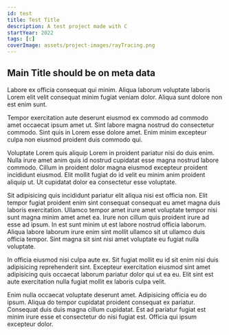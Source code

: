```yaml
---
id: test
title: Test Title
description: A test project made with C
startYear: 2022
tags: [c]
coverImage: assets/project-images/rayTracing.png
---
```


## Main Title should be on meta data
Labore ex officia consequat qui minim. Aliqua laborum voluptate laboris Lorem elit velit consequat minim fugiat veniam dolor. Aliqua sunt dolore non est enim sunt.

Tempor exercitation aute deserunt eiusmod ex commodo ad commodo amet occaecat ipsum amet ut. Sint labore magna nostrud do consectetur commodo. Sint quis in Lorem esse dolore amet. Enim minim excepteur culpa non eiusmod proident duis commodo qui.

Voluptate Lorem quis aliquip Lorem in proident pariatur nisi do duis enim. Nulla irure amet anim quis id nostrud cupidatat esse magna nostrud labore commodo. Cillum in proident dolor magna eiusmod excepteur proident incididunt eiusmod. Elit mollit fugiat do id velit eu minim anim proident aliquip ut. Ut cupidatat dolor ea consectetur esse voluptate.

Sit adipisicing quis incididunt pariatur elit aliqua nisi est officia non. Elit tempor fugiat proident enim sint consequat consequat eu amet magna duis laboris exercitation. Ullamco tempor amet irure amet voluptate tempor nisi sunt magna minim amet amet ea. Irure non cillum quis proident irure ad esse ad ipsum. In est sunt minim ut est labore nostrud officia laborum. Aliqua labore laborum irure enim sint mollit ullamco sit ut ullamco duis officia tempor. Sint magna sit sint nisi amet voluptate eu fugiat nulla voluptate.

In officia eiusmod nisi culpa aute ex. Sit fugiat mollit eu id sit enim nisi duis adipisicing reprehenderit sint. Excepteur exercitation eiusmod sint amet adipisicing quis occaecat laborum pariatur dolor qui ut ea eu. Elit sint est aute exercitation nulla fugiat mollit ex laboris culpa velit.

Enim nulla occaecat voluptate deserunt amet. Adipisicing officia eu do ipsum. Aliqua do tempor cupidatat proident consequat ex pariatur. Consequat duis duis magna cillum cupidatat. Est ad pariatur fugiat est minim irure esse et consectetur do nisi fugiat est. Officia qui ipsum excepteur dolor. 